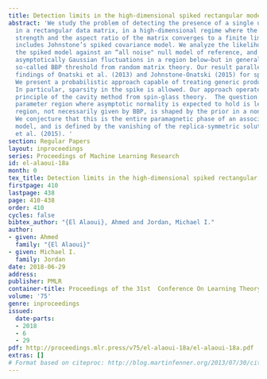 ```yaml
---
title: Detection limits in the high-dimensional spiked rectangular model
abstract: 'We study the problem of detecting the presence of a single unknown spike
  in a rectangular data matrix, in a high-dimensional regime where the spike has fixed
  strength and the aspect ratio of the matrix converges to a finite limit. This setup
  includes Johnstone’s spiked covariance model. We analyze the likelihood ratio of
  the spiked model against an “all noise" null model of reference, and show it has
  asymptotically Gaussian fluctuations in a region below—but in general not up to—the
  so-called BBP threshold from random matrix theory. Our result parallels earlier
  findings of Onatski et al. (2013) and Johnstone-Onatski (2015) for spherical spikes.
  We present a probabilistic approach capable of treating generic product priors.
  In particular, sparsity in the spike is allowed. Our approach operates through the
  principle of the cavity method from spin-glass theory.  The question of the maximal
  parameter region where asymptotic normality is expected to hold is left open. This
  region, not necessarily given by BBP, is shaped by the prior in a non-trivial way.
  We conjecture that this is the entire paramagnetic phase of an associated spin-glass
  model, and is defined by the vanishing of the replica-symmetric solution of Lesieur
  et al. (2015). '
section: Regular Papers
layout: inproceedings
series: Proceedings of Machine Learning Research
id: el-alaoui-18a
month: 0
tex_title: Detection limits in the high-dimensional spiked rectangular model
firstpage: 410
lastpage: 438
page: 410-438
order: 410
cycles: false
bibtex_author: "{El Alaoui}, Ahmed and Jordan, Michael I."
author:
- given: Ahmed
  family: "{El Alaoui}"
- given: Michael I.
  family: Jordan
date: 2018-06-29
address: 
publisher: PMLR
container-title: Proceedings of the 31st  Conference On Learning Theory
volume: '75'
genre: inproceedings
issued:
  date-parts:
  - 2018
  - 6
  - 29
pdf: http://proceedings.mlr.press/v75/el-alaoui-18a/el-alaoui-18a.pdf
extras: []
# Format based on citeproc: http://blog.martinfenner.org/2013/07/30/citeproc-yaml-for-bibliographies/
---
```

